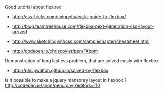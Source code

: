 Good tutorial about flexbox
* http://css-tricks.com/snippets/css/a-guide-to-flexbox/
* http://blog.teamtreehouse.com/flexbox-next-generation-css-layout-arrived
* http://www.sketchingwithcss.com/samplechapter/cheatsheet.html


* http://codepen.io/chriscoyier/pen/FAbpm

Demonstration of long last css problem, that are solved easily with flexbox
* http://philipwalton.github.io/solved-by-flexbox

Is it possible to make a jquery mansonry layout in flexbox ? 
http://codepen.io/anon/pen/Jpnyj?editors=110
